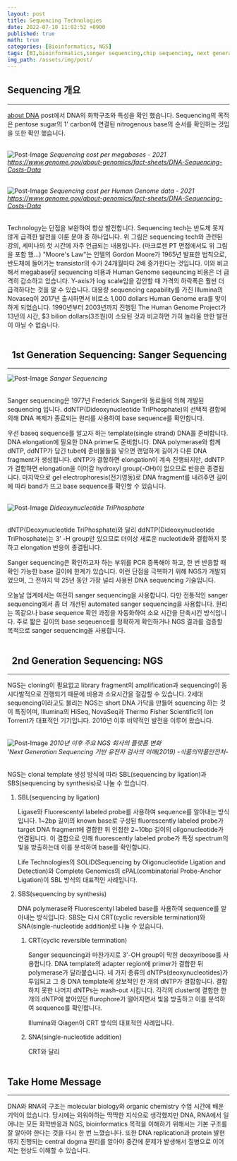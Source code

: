 ```yaml
---
layout: post
title: Sequencing Technologies
date: 2022-07-10 11:02:52 +0900
published: true
math: true
categories: [Bioinformatics, NGS]
tags: [BI,bioinformatics,sanger sequencing,chip sequencing, next generation sequencing]
img_path: /assets/img/post/
---
```


## Sequencing 개요
***

 [about DNA](https://hubert-bioinformatics.github.io/posts/about_DNA/, "about DNA") post에서 DNA의 화학구조와 특성을 확인 했습니다. Sequencing의 목적은 pentose sugar의 1' carbon에 연결된 nitrogenous base의 순서를 확인하는 것임을 또한 확인 했습니다.
 <br><br>


![Post-Image](SEQUENCING-coseperraw.jpg)
_Sequencing cost per megabases - 2021<br>
https://www.genome.gov/about-genomics/fact-sheets/DNA-Sequencing-Costs-Data_
<br><br>


![Post-Image](SEQUENCING-coseperhuman.jpg)
_Sequencing cost per Human Genome data - 2021<br>
https://www.genome.gov/about-genomics/fact-sheets/DNA-Sequencing-Costs-Data_
<br><br>
 
 
 Technology는 단점을 보완하여 항상 발전합니다. Sequencing tech는 반도체 못지 않게 급격한 발전을 이룬 분야 중 하나입니다. 위 그림은 sequencing tech와 관련된 강의, 세미나의 첫 시간에 자주 언급되는 내용입니다. (마크로젠 PT 면접에서도 위 그림을 포함 했...) "Moore\'s Law"는 인텔의 Gordon Moore가 1965년 발표한 법칙으로, 반도체에 들어가는 transistor의 수가 24개월마다 2배 증가한다는 것입니다. 이와 비교해서 megabase당 sequencing 비용과 Human Genome seqeuncing 비용은 더 급격히 감소하고 있습니다. Y-axis가 log scale임을 감안할 때 가격의 하락폭은 훨씬 더 급격하다는 것을 알 수 있습니다. 대용량 sequencing capability를 가진 Illumina의 Novaseq이 2017년 출시하면서 비로소 1,000 dollars Human Genome era를 맞이하게 되었습니다. 1990년부터 2003년까지 진행된 The Human Genome Project가 13년의 시간, $3 bilion dollars(3조원)이 소요된 것과 비교하면 가히 놀라울 만한 발전이 아닐 수 없습니다.
 <br><br>


## &nbsp;&nbsp;1st Generation Sequencing: Sanger Sequencing
***

![Post-Image](SEQUENCING-sanger.jpg)
_Sanger Sequencing_
<br><br>


 Sanger sequencing은 1977년 Frederick Sanger와 동료들에 의해 개발된 sequencing 입니다. ddNTP(Dideoxynucleotide TriPhosphate)의 선택적 결합에 의해 DNA 복제가 종료되는 원리를 사용하여 base sequence를 확인합니다.

 우선 baseq sequence를 알고자 하는 template(single strand) DNA를 준비합니다. DNA elongation에 필요한 DNA primer도 준비합니다. DNA polymerase와 함께 dNTP, ddNTP가 담긴 tube에 준비물들을 넣으면 랜덤하게 길이가 다른 DNA fragment가 생성됩니다. dNTP가 결합하면 elongation이 계속 진행되지만, ddNTP가 결합하면 elongation을 이어갈 hydroxyl group(-OH)이 없으므로 반응은 종결됩니다. 마지막으로 gel electrophoresis(전기영동)로 DNA fragment를 내려주면 길이에 따라 band가 뜨고 base sequence를 확인할 수 있습니다.
 <br><br>


![Post-Image](SEQUENCING-ddNTP.jpg)
_Dideoxynucleotide TriPhosphate_
<br><br>


 dNTP(Deoxynucleotide TriPhosphate)와 달리 ddNTP(Dideoxynucleotide TriPhosphate)는 3' -H group만 있으므로 더이상 새로운 nucleotide와 결합하지 못하고 elongation 반응이 종결됩니다.

 Sanger sequencing은 확인하고자 하는 부위를 PCR 증폭해야 하고, 한 번 반응할 때 확인 가능한 base 길이에 한계가 있습니다. 이런 단점을 극복하기 위해 NGS가 개발되었으며, 그 전까지 약 25년 동안 가장 널리 사용된 DNA sequencing 기술입니다.

 오늘날 업계에서는 여전히 sanger sequencing을 사용합니다. 다만 전통적인 sanger sequencing에서 좀 더 개선된 automated sanger sequencing을 사용합니다. 원리는 똑같으나 base sequence 확인 과정을 자동화하여 소요 시간을 단축시킨 방식입니다. 주로 짧은 길이의 base seqeuence를 정확하게 확인하거나 NGS 결과를 검증할 목적으로 sanger sequencing을 사용합니다.
 <br><br>


## &nbsp;&nbsp;2nd Generation Sequencing: NGS
***

 NGS는 cloning이 필요없고 library fragment의 amplification과 sequencing이 동시다발적으로 진행되기 때문에 비용과 소요시간을 절감할 수 있습니다. 2세대 sequencing이라고도 불리는 NGS는 short DNA 가닥을 만들어 squencing 하는 것이 특징이며, Illumina의 HiSeq, NovaSeq과 Thermo Fisher Scientific의 Ion Torrent가 대표적인 기기입니다. 2010년 이후 비약적인 발전을 이루어 왔습니다.
 <br><br>


![Post-Image](SequencingTechnology-sequencerdevelopment.png)
_2010년 이후 주요 NGS 회사의 플랫폼 변화<br>
'Next Generation Sequencing 기반 유전자 검사의 이해(2019) -식품의약품안전처-_
<br><br>


 NGS는 clonal template 생성 방식에 따라 SBL(sequencing by ligation)과 SBS(sequencing by synthesis)로 나눌 수 있습니다.

 1. SBL(sequencing by ligation)

    Ligase와 Fluorescentyl labeled probe를 사용하여 sequence를 알아내는 방식입니다. 1~2bp 길이의 known base로 구성된 fluorescently labeled probe가 target DNA fragment에 결합한 뒤 인접한 2~10bp 길이의 oligonucleotide가 연결됩니다. 이 결합으로 인해 fluorescently labeled probe가 특정 spectrum의 빛을 방출하는데 이를 분석하여 base를 확인합니다.

    Life Technologies의 SOLiD(Sequencing by Oligonucleotide Ligation and Detection)와 Complete Genomics의 cPAL(combinatorial Probe-Anchor Ligation)이 SBL 방식의 대표적인 사례입니다.

 2. SBS(sequencing by synthesis)

    DNA polymerase와 Fluorescentyl labeled base를 사용하여 sequence를 알아내는 방식입니다. SBS는 다시 CRT(cyclic reversible termination)와 SNA(single-nucleotide addition)로 나눌 수 있습니다.

    1. CRT(cyclic reversible termination)

        Sanger sequencing과 마찬가지로 3'-OH group이 막힌 deoxyribose를 사용합니다. DNA template의 adapter region에 primer가 결합한 뒤 polymerase가 달라붙습니다. 네 가지 종류의 dNTPs(deoxynucleotides)가 투입되고 그 중 DNA template에 상보적인 한 개의 dNTP가 결합합니다. 결합하지 못한 나머지 dNTPs는 wash-out 시킵니다. 각각의 cluster에 결합한 한 개의 dNTP에 붙어있던 flurophore가 떨어지면서 빛을 방출하고 이를 분석하여 sequence를 확인합니다.

        Illumina와 Qiagen이 CRT 방식의 대표적인 사례입니다.

    2. SNA(single-nucleotide addition)

        CRT와 달리 
 <br><br>


## Take Home Message
***

 DNA와 RNA의 구조는 molecular biology와 organic chemistry 수업 시간에 배운 기억이 있습니다. 당시에는 외워야하는 딱딱한 지식으로 생각했지만 DNA, RNA에서 일어나는 모든 화학반응과 NGS, bioinformatics 목적을 이해하기 위해서는 기본 구조를 잘 알아야 한다는 것을 다시 한 번 느꼈습니다. 또한 DNA replication과 protein 발현까지 진행되는 central dogma 원리를 알아야 중간에 문제가 발생해서 질병으로 이어지는 현상도 이해할 수 있습니다.